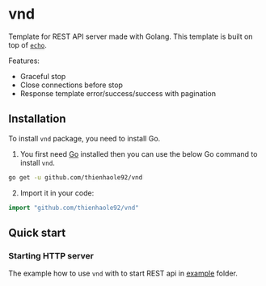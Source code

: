 # vnd

Template for REST API server made with Golang. This template is built on top of [`echo`](https://echo.labstack.com/).

Features:
- Graceful stop
- Close connections before stop
- Response template error/success/success with pagination

## Installation

To install `vnd` package, you need to install Go.

1. You first need [Go](https://golang.org/) installed then you can use the below Go command to install `vnd`.

```sh
go get -u github.com/thienhaole92/vnd
```

2. Import it in your code:

```go
import "github.com/thienhaole92/vnd"
```

## Quick start

### Starting HTTP server

The example how to use `vnd` with to start REST api in [example](./example) folder.
